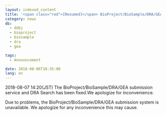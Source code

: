 ```yaml
---
layout: indexed_content
title: '<span class="red">[Resumed]</span> BioProject/BioSample/DRA/GEA submission system is unavailable due to problems'
category: news
db:
  - ddbj
  - bioproject
  - biosample
  - dra
  - gea

tags:
  - Announcement

date: 2018-08-06T10:35:00
lang: en
---
```


<p class="red">2018-08-07 14:20(JST) The BioProject/BioSample/DRA/GEA submission service and DRA Search has been fixed.We apologize for inconvenience. </p>

<p>Due to problems, the BioProject/BioSample/DRA/GEA submission system is unavailable. We apologize for any inconvenience this may cause.</p>
